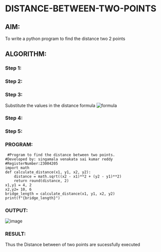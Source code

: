# DISTANCE-BETWEEN-TWO-POINTS

## AIM:
To write a python program to find the distance two 2 points
## ALGORITHM:
### Step 1: 
### Step 2: 
### Step 3: 
Substitute the values in the distance formula  ![formula](/formula.JPG)
### Step 4: 
### Step 5: 
### PROGRAM:
```
 #Program to find the distance between two points.
#Developed by: singamala venakata sai kumar reddy
#RegisterNumber:23004205
import math
def calculate_distance(x1, y1, x2, y2):
    distance = math.sqrt((x2 - x1)**2 + (y2 - y1)**2)
    return round(distance, 2)
x1,y1 = 4, 2
x2,y2= 10, 6
bridge_length = calculate_distance(x1, y1, x2, y2)
print(f"{bridge_length}") 
```

### OUTPUT:
![image](https://github.com/23004205/DISTANCE-BETWEEN-TWO-POINTS/assets/138971114/5f890cb3-cf5f-4d80-a2f3-93423d4d9322)


### RESULT:
Thus the Distance between of two points are sucessfully executed
